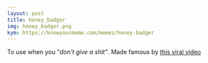 ```yaml
---
layout: post
title: honey_badger
img: honey_badger.png
kym: https://knowyourmeme.com/memes/honey-badger
---
```

To use when you _"don't give a shit"_.
Made famous by [this viral video](https://youtu.be/4r7wHMg5Yjg)

